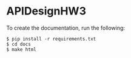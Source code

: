 # APIDesignHW3

To create the documentation, run the following:
```
$ pip install -r requirements.txt
$ cd docs
$ make html
```